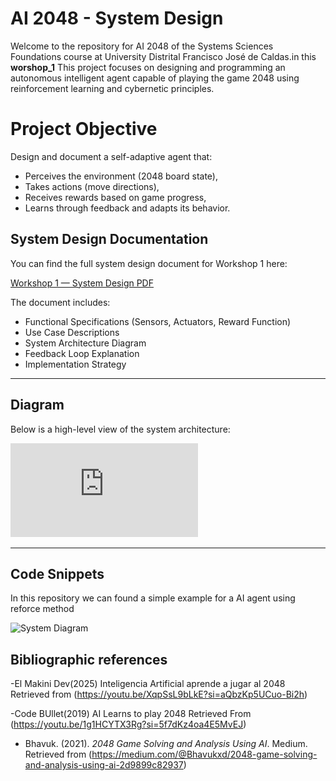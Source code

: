 # AI 2048 - System Design

Welcome to the repository for AI 2048 of the Systems Sciences Foundations course at University
Distrital Francisco José de Caldas.in this **worshop_1** This project focuses on designing and programming an autonomous intelligent agent capable of playing the game 2048 using reinforcement learning and cybernetic principles.

# Project Objective

Design and document a self-adaptive agent that:
- Perceives the environment (2048 board state),
- Takes actions (move directions),
- Receives rewards based on game progress,
- Learns through feedback and adapts its behavior.


## System Design Documentation

You can find the full system design document for Workshop 1 here:

[Workshop 1 — System Design PDF](https://github.com/Edd022/AI2048/blob/main/Workshop_1/Workshop_1.pdf)

The document includes:
- Functional Specifications (Sensors, Actuators, Reward Function)
- Use Case Descriptions
- System Architecture Diagram
- Feedback Loop Explanation
- Implementation Strategy

---

## Diagram

Below is a high-level view of the system architecture:

![System Diagram](https://github.com/Edd022/AI2048/blob/main/Workshop_1/w_1_SystemDesign.pdf)

---

## Code Snippets

In this repository we can found a simple example for a AI agent using reforce method 

![System Diagram](https://github.com/hkust-nlp/simpleRL-reason)

## Bibliographic references

-El Makini Dev(2025) Inteligencia Artificial aprende a jugar al 2048 Retrieved from (https://youtu.be/XqpSsL9bLkE?si=aQbzKp5UCuo-Bi2h)

-Code BUllet(2019) AI Learns to play 2048  Retrieved From (https://youtu.be/1g1HCYTX3Rg?si=5f7dKz4oa4E5MvEJ)

- Bhavuk. (2021). *2048 Game Solving and Analysis Using AI*. Medium. Retrieved from (https://medium.com/@Bhavukxd/2048-game-solving-and-analysis-using-ai-2d9899c82937)


